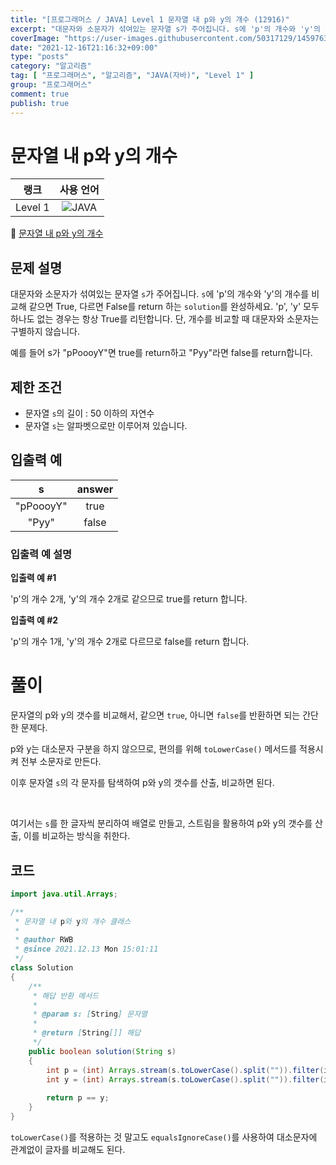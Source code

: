 ```yaml
---
title: "[프로그래머스 / JAVA] Level 1 문자열 내 p와 y의 개수 (12916)"
excerpt: "대문자와 소문자가 섞여있는 문자열 s가 주어집니다. s에 'p'의 개수와 'y'의 개수를 비교해 같으면 True, 다르면 False를 return 하는 solution를 완성하세요. 'p', 'y' 모두 하나도 없는 경우는 항상 True를 리턴합니다. 단, 개수를 비교할 때 대문자와 소문자는 구별하지 않습니다."
coverImage: "https://user-images.githubusercontent.com/50317129/145976356-6b5d1430-31c0-4c34-829e-6be8f747ab19.png"
date: "2021-12-16T21:16:32+09:00"
type: "posts"
category: "알고리즘"
tag: [ "프로그래머스", "알고리즘", "JAVA(자바)", "Level 1" ]
group: "프로그래머스"
comment: true
publish: true
---
```


# 문자열 내 p와 y의 개수

|  랭크   |                                                      사용 언어                                                      |
| :-----: | :-----------------------------------------------------------------------------------------------------------------: |
| Level 1 | ![JAVA](https://shields.io/badge/java-JDK%2011-lightgray?logo=java&style=plastic&logoColor=white&labelColor=orange) |

🔗 [문자열 내 p와 y의 개수](https://programmers.co.kr/learn/courses/30/lessons/12916)





## 문제 설명

대문자와 소문자가 섞여있는 문자열 `s`가 주어집니다. `s`에 'p'의 개수와 'y'의 개수를 비교해 같으면 True, 다르면 False를 return 하는 `solution`를 완성하세요. 'p', 'y' 모두 하나도 없는 경우는 항상 True를 리턴합니다. 단, 개수를 비교할 때 대문자와 소문자는 구별하지 않습니다.

예를 들어 s가 "pPoooyY"면 true를 return하고 "Pyy"라면 false를 return합니다.





## 제한 조건

* 문자열 `s`의 길이 : 50 이하의 자연수
* 문자열 `s`는 알파벳으로만 이루어져 있습니다.





## 입출력 예

|     s     | answer |
| :-------: | :----: |
| "pPoooyY" |  true  |
|   "Pyy"   | false  |



### 입출력 예 설명

**입출력 예 #1**

'p'의 개수 2개, 'y'의 개수 2개로 같으므로 true를 return 합니다.

**입출력 예 #2**

'p'의 개수 1개, 'y'의 개수 2개로 다르므로 false를 return 합니다.










# 풀이

문자열의 p와 y의 갯수를 비교해서, 같으면 `true`, 아니면 `false`를 반환하면 되는 간단한 문제다.

p와 y는 대소문자 구분을 하지 않으므로, 편의를 위해 `toLowerCase()` 메서드를 적용시켜 전부 소문자로 만든다.

이후 문자열 `s`의 각 문자를 탐색하여 p와 y의 갯수를 산출, 비교하면 된다.

<br />

여기서는 `s`를 한 글자씩 분리하여 배열로 만들고, 스트림을 활용하여 p와 y의 갯수를 산출, 이를 비교하는 방식을 취한다.





## 코드

``` java
import java.util.Arrays;

/**
 * 문자열 내 p와 y의 개수 클래스
 *
 * @author RWB
 * @since 2021.12.13 Mon 15:01:11
 */
class Solution
{
	/**
	 * 해답 반환 메서드
	 *
	 * @param s: [String] 문자열
	 *
	 * @return [String[]] 해답
	 */
	public boolean solution(String s)
	{
		int p = (int) Arrays.stream(s.toLowerCase().split("")).filter(item -> item.equals("p")).count();
		int y = (int) Arrays.stream(s.toLowerCase().split("")).filter(item -> item.equals("y")).count();
		
		return p == y;
	}
}
```

`toLowerCase()`를 적용하는 것 말고도 `equalsIgnoreCase()`를 사용하여 대소문자에 관계없이 글자를 비교해도 된다.